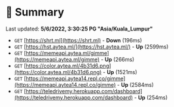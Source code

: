 # 📖 Summary
Last updated: **5/6/2022, 3:30:25 PG "Asia/Kuala_Lumpur"**

- `GET` [https://shrt.ml](https://shrt.ml) - **Down** (196ms)
- `GET` [https://hst.aytea.ml/](https://hst.aytea.ml/) - **Up** (2599ms)
- `GET` [https://memeapi.aytea.ml/gimme](https://memeapi.aytea.ml/gimme) - **Up** (266ms)
- `GET` [https://color.aytea.ml/4b31d6.png](https://color.aytea.ml/4b31d6.png) - **Up** (1521ms)
- `GET` [https://memeapi.aytea14.repl.co/gimme](https://memeapi.aytea14.repl.co/gimme) - **Up** (2584ms)
- `GET` [https://teledrivemy.herokuapp.com/dashboard](https://teledrivemy.herokuapp.com/dashboard) - **Up** (254ms)
